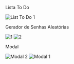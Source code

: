 Lista To Do

![List To Do 1](https://user-images.githubusercontent.com/37301918/226989616-389be272-ad05-4848-9f27-eb8f9f5159fa.JPG)

Gerador de Senhas Aleatórias

![1](https://user-images.githubusercontent.com/37301918/232090673-072548c6-c303-4024-8f82-a65f8bffda9b.JPG)
![2](https://user-images.githubusercontent.com/37301918/232090677-e748c939-a2c4-4042-8206-1955f7b80cd9.JPG)

Modal

![Modal 2](https://user-images.githubusercontent.com/37301918/226989803-daf6f388-2262-4af0-811f-5a6e30144bee.JPG)
![Modal 1](https://user-images.githubusercontent.com/37301918/226989836-56f45aff-227b-4f64-8c0b-c661ef640610.JPG)

